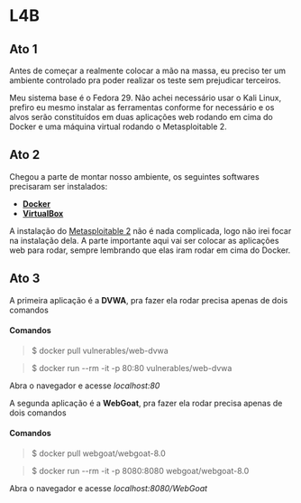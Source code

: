 # L4B

## Ato 1
Antes de começar a realmente colocar a mão na massa, eu preciso ter um ambiente
controlado pra poder realizar os teste sem prejudicar terceiros.

Meu sistema base é o Fedora 29. Não achei necessário usar o Kali Linux, prefiro
eu mesmo instalar as ferramentas conforme for necessário e os alvos serão
constituídos em duas aplicações web rodando em cima do Docker e uma máquina virtual rodando o Metasploitable 2.

## Ato 2
Chegou a parte de montar nosso ambiente, os seguintes softwares precisaram ser instalados:
  - **[Docker](https://docker.com)**
  - **[VirtualBox](https://www.virtualbox.org/)**

A instalação do [Metasploitable 2](https://sourceforge.net/projects/metasploitable/files/Metasploitable2/) não é nada complicada, logo não irei focar na instalação dela.
A parte importante aqui vai ser colocar as aplicações web para rodar, sempre lembrando que elas iram rodar em cima do Docker.

## Ato 3
A primeira aplicação é a **DVWA**, pra fazer ela rodar precisa apenas de dois comandos 

#### Comandos
> $ docker pull vulnerables/web-dvwa

> $ docker run --rm -it -p 80:80 vulnerables/web-dvwa

Abra o navegador e acesse *localhost:80*

A segunda aplicação é a **WebGoat**, pra fazer ela rodar precisa apenas de dois
comandos

#### Comandos
> $ docker pull webgoat/webgoat-8.0

> $ docker run --rm -it -p 8080:8080 webgoat/webgoat-8.0

Abra o navegador e acesse *localhost:8080/WebGoat*
